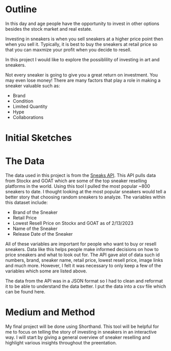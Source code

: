 # Outline

In this day and age people have the opportunity to invest in other options besides the stock market and real estate. 

Investing in sneakers is when you sell sneakers at a higher price point then when you sell it. Typically, it is best to buy the sneakers at retail price so that you can maxmize your profit when you decide to resell. 

In this project I would like to explore the possiblility of investing in art and sneakers.

Not every sneaker is going to give you a great return on investment. You may even lose money! There are many factors that play a role in making a sneaker valuable such as:
-  Brand
-  Condition
-  Limited Quantity
-  Hype
-  Collaborations

# Initial Sketches

# The Data

The data used in this project is from the [Sneaks API]("https://github.com/druv5319/Sneaks-API/blob/master/README.md"). This API pulls data from Stockx and GOAT which are some of the top sneaker reselling platforms in the world. Using this tool I pulled the most popular ~800 sneakers to date. I thought looking at the most popular sneakers would tell a better story that choosing random sneakers to analyze. The variables within this dataset include:
- Brand of the Sneaker
- Retail Price
- Lowest Resell Price on Stockx and GOAT as of 2/13/2023
- Name of the Sneaker
- Release Date of the Sneaker

All of these variables are important for people who want to buy or resell sneakers. Data like this helps people make informed decisions on how to price sneakers and what to look out for. The API gave alot of data such id numbers, brand, sneaker name, retail price, lowest resell price, image links and much more. However, I felt it was necessary to only keep a few of the variables which some are listed above. 

The data from the API was in a JSON format so I had to clean and reformat it to be able to understand the data better. I put the data into a csv file which can be found here. 

# Medium and Method

My final project will be done using Shorthand. This tool will be helpful for me to focus on telling the story of investing in sneakers in an interactive way. I will start by giving a general overview of sneaker reselling and highlight various insights throughout the preentation.
